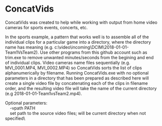 # ConcatVids
ConcatVids was created to help while working with output from home video cameras for sports events, concerts, etc.
 
In the sports example, a pattern that works well is to assemble all of the individual clips for a particular game into a directory, where the directory name has meaning (e.g. c:\video\incoming\DCIM\2018-01-01-Team1VsTeam2). Use other programs from this github account such as trim.exe to remove unwanted minutes/seconds from the begining and end of individual clips. Video cameras name files sequentially (e.g. MVI_0001.MP4, MVI_0002.MP4) so ConcatVids sorts the list of clips alphanumerically by filename. Running ConcatVids.exe with no optional parameters in a directory that has been prepared as described here will create a single video file by concatenating each of the clips in filename order, and the resulting video file will take the name of the current directory (e.g 2018-01-01-Team1vsTeam2.mp4). 
 
 Optional parameters:\
  &nbsp;&nbsp;&nbsp; -vpath PATH\
  &nbsp;&nbsp;&nbsp; set path to the source video files; will be current directory when not specified\

